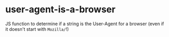 user-agent-is-a-browser
=======================

JS function to determine if a string is the User-Agent for a browser (even if it doesn't start with `Mozilla/`!)
